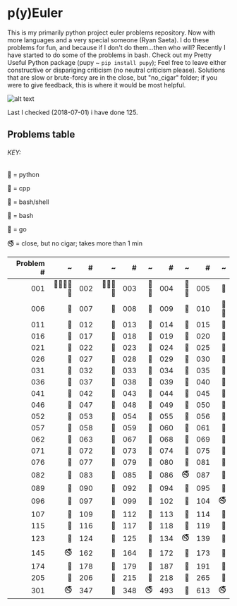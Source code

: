 # p(y)Euler

This is my primarily python project euler problems repository.
Now with more languages and a very special someone (Ryan Saeta).
I do these problems for fun, and because if I don't do them...then who will?
Recently I have started to do some of the problems in bash. 
Check out my Pretty Useful Python package (pupy ~ `pip install pupy`);
Feel free to leave either constructive or dispariging criticism 
(no neutral criticism please). 
Solutions that are slow or brute-forcy are in the close, but "no_cigar" folder;
if you were to give feedback, this is where it would be most helpful.

![alt text](https://projecteuler.net/profile/rubinj.png)

Last I checked (2018-07-01) i have done 125.

## Problems table

###### KEY:
 
:snake: = python

:ocean: = cpp

:shell: = bash/shell

:poop: = bash

:vertical_traffic_light: = go

:no_smoking: = close, but no cigar; takes more than 1 min


| Problem # | ~ | # | ~ | # | ~ | # | ~ | # | ~ |
| ---: | ---: | ---: | ---: | ---: | ---: | ---: | ---: | ---: | ---: |
|001|:snake::vertical_traffic_light::poop::ocean::shell:|002|:snake::ocean::shell::poop:|003|:snake::ocean:|004|:snake::ocean:|005|:snake:|
|006|:snake:|007|:snake:|008|:snake:|009|:snake:|010|:snake::ocean:|
|011|:snake:|012|:snake:|013|:snake:|014|:snake:|015|:snake:|
|016|:snake:|017|:snake:|018|:snake:|019|:snake:|020|:snake:|
|021|:snake:|022|:snake:|023|:snake:|024|:snake:|025|:snake:|
|026|:snake:|027|:snake:|028|:snake:|029|:snake:|030|:snake:|
|031|:snake:|032|:snake:|033|:snake:|034|:snake:|035|:snake:|
|036|:snake:|037|:snake:|038|:snake:|039|:snake:|040|:snake:|
|041|:snake:|042|:snake:|043|:snake:|044|:snake:|045|:snake:|
|046|:snake:|047|:snake:|048|:snake:|049|:snake:|050|:snake:|
|052|:snake:|053|:snake:|054|:snake:|055|:snake:|056|:snake:|
|057|:snake:|058|:snake:|059|:snake:|060|:snake:|061|:snake:|
|062|:snake:|063|:snake:|067|:snake:|068|:snake:|069|:snake:|
|071|:snake:|072|:snake:|073|:snake:|074|:snake:|075|:snake:|
|076|:snake:|077|:snake:|079|:snake:|080|:snake:|081|:snake:|
|082|:snake:|083|:snake:|085|:snake:|086|:no_smoking:|087|:snake:|
|089|:snake:|090|:snake:|092|:snake:|094|:snake:|095|:snake:|
|096|:snake:|097|:snake:|099|:snake:|102|:snake:|104|:no_smoking:|
|107|:snake:|109|:snake:|112|:snake:|113|:snake:|114|:snake:|
|115|:snake:|116|:snake:|117|:snake:|118|:snake:|119|:snake:|
|123|:snake:|124|:snake:|125|:snake:|134|:no_smoking:|139|:snake:|
|145|:no_smoking:|162|:snake:|164|:snake:|172|:snake:|173|:snake:|
|174|:snake:|178|:snake:|179|:snake:|187|:snake:|191|:snake:|
|205|:snake:|206|:snake:|215|:snake:|218|:snake:|265|:snake:|
|301|:no_smoking:|347|:snake:|348|:no_smoking:|493|:snake:|613|:no_smoking:|
